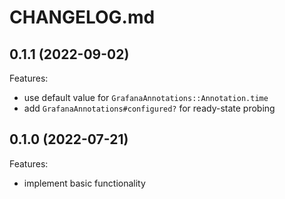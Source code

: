 # CHANGELOG.md

## 0.1.1 (2022-09-02)

Features:

- use default value for `GrafanaAnnotations::Annotation.time`
- add `GrafanaAnnotations#configured?` for ready-state probing


## 0.1.0 (2022-07-21)

Features:

- implement basic functionality
